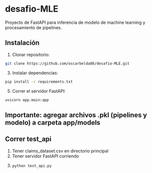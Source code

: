 # desafio-MLE

Proyecto de FastAPI para inferencia de modelo de machine learning y procesamiento de pipelines.

## Instalación
1. Clonar repositorio:
```bash
git clone https://github.com/oscarbelda86/desafio-MLE.git
```
3. Instalar dependencias:
```bash
pip install -r requirements.txt
```
5. Correr el servidor FastAPI:
```bash
uvicorn app.main:app
```
## Importante: agregar archivos .pkl (pipelines y modelo) a carpeta app/models

## Correr test_api
1. Tener claims_dataset.csv en directorio principal
2. Tener servidor FastAPI corriendo
3. ```python
   python test_api.py
   ```



